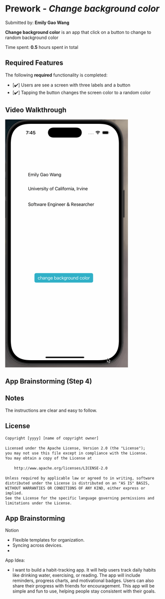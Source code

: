 # Prework - *Change background color*

Submitted by: **Emily Gao Wang**

**Change background color** is an app that click on a button to change to random background color 

Time spent: **0.5** hours spent in total

## Required Features

The following **required** functionality is completed:

- [✔️] Users are see a screen with three labels and a button
- [✔️] Tapping the button changes the screen color to a random color
 
## Video Walkthrough

<img src='IOS_prework.gif' title='Video Walkthrough' width='' alt='Video Walkthrough' />

## App Brainstorming (Step 4)

## Notes

The instructions are clear and easy to follow.

## License

    Copyright [yyyy] [name of copyright owner]

    Licensed under the Apache License, Version 2.0 (the "License");
    you may not use this file except in compliance with the License.
    You may obtain a copy of the License at

        http://www.apache.org/licenses/LICENSE-2.0

    Unless required by applicable law or agreed to in writing, software
    distributed under the License is distributed on an "AS IS" BASIS,
    WITHOUT WARRANTIES OR CONDITIONS OF ANY KIND, either express or implied.
    See the License for the specific language governing permissions and
    limitations under the License.

  ## App Brainstorming
  Notion
  - Flexible templates for organization.
  - Syncing across devices.
  - 
  App Idea:
  - I want to build a habit-tracking app. It will help users track daily habits like drinking water, exercising, or reading. The app will include reminders, progress charts, and motivational badges. Users can also share their progress with friends for encouragement. This app will be simple and fun to use, helping people stay consistent with their goals.
